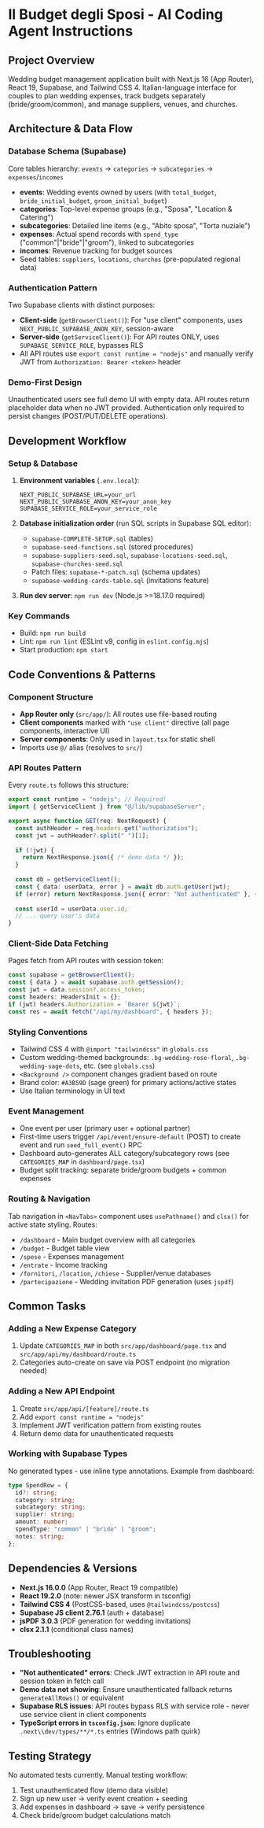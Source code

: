 # Il Budget degli Sposi - AI Coding Agent Instructions

## Project Overview
Wedding budget management application built with Next.js 16 (App Router), React 19, Supabase, and Tailwind CSS 4. Italian-language interface for couples to plan wedding expenses, track budgets separately (bride/groom/common), and manage suppliers, venues, and churches.

## Architecture & Data Flow

### Database Schema (Supabase)
Core tables hierarchy: `events` → `categories` → `subcategories` → `expenses`/`incomes`
- **events**: Wedding events owned by users (with `total_budget`, `bride_initial_budget`, `groom_initial_budget`)
- **categories**: Top-level expense groups (e.g., "Sposa", "Location & Catering")
- **subcategories**: Detailed line items (e.g., "Abito sposa", "Torta nuziale")
- **expenses**: Actual spend records with `spend_type` ("common"|"bride"|"groom"), linked to subcategories
- **incomes**: Revenue tracking for budget sources
- Seed tables: `suppliers`, `locations`, `churches` (pre-populated regional data)

### Authentication Pattern
Two Supabase clients with distinct purposes:
- **Client-side** (`getBrowserClient()`): For "use client" components, uses `NEXT_PUBLIC_SUPABASE_ANON_KEY`, session-aware
- **Server-side** (`getServiceClient()`): For API routes ONLY, uses `SUPABASE_SERVICE_ROLE`, bypasses RLS
- All API routes use `export const runtime = "nodejs"` and manually verify JWT from `Authorization: Bearer <token>` header

### Demo-First Design
Unauthenticated users see full demo UI with empty data. API routes return placeholder data when no JWT provided. Authentication only required to persist changes (POST/PUT/DELETE operations).

## Development Workflow

### Setup & Database
1. **Environment variables** (`.env.local`):
   ```env
   NEXT_PUBLIC_SUPABASE_URL=your_url
   NEXT_PUBLIC_SUPABASE_ANON_KEY=your_anon_key
   SUPABASE_SERVICE_ROLE=your_service_role
   ```

2. **Database initialization order** (run SQL scripts in Supabase SQL editor):
   - `supabase-COMPLETE-SETUP.sql` (tables)
   - `supabase-seed-functions.sql` (stored procedures)
   - `supabase-suppliers-seed.sql`, `supabase-locations-seed.sql`, `supabase-churches-seed.sql`
   - Patch files: `supabase-*-patch.sql` (schema updates)
   - `supabase-wedding-cards-table.sql` (invitations feature)

3. **Run dev server**: `npm run dev` (Node.js >=18.17.0 required)

### Key Commands
- Build: `npm run build`
- Lint: `npm run lint` (ESLint v9, config in `eslint.config.mjs`)
- Start production: `npm start`

## Code Conventions & Patterns

### Component Structure
- **App Router only** (`src/app/`): All routes use file-based routing
- **Client components** marked with `"use client"` directive (all page components, interactive UI)
- **Server components**: Only used in `layout.tsx` for static shell
- Imports use `@/` alias (resolves to `src/`)

### API Routes Pattern
Every `route.ts` follows this structure:
```typescript
export const runtime = "nodejs"; // Required!
import { getServiceClient } from "@/lib/supabaseServer";

export async function GET(req: NextRequest) {
  const authHeader = req.headers.get("authorization");
  const jwt = authHeader?.split(" ")[1];
  
  if (!jwt) {
    return NextResponse.json({ /* demo data */ });
  }
  
  const db = getServiceClient();
  const { data: userData, error } = await db.auth.getUser(jwt);
  if (error) return NextResponse.json({ error: "Not authenticated" }, { status: 401 });
  
  const userId = userData.user.id;
  // ... query user's data
}
```

### Client-Side Data Fetching
Pages fetch from API routes with session token:
```typescript
const supabase = getBrowserClient();
const { data } = await supabase.auth.getSession();
const jwt = data.session?.access_token;
const headers: HeadersInit = {};
if (jwt) headers.Authorization = `Bearer ${jwt}`;
const res = await fetch("/api/my/dashboard", { headers });
```

### Styling Conventions
- Tailwind CSS 4 with `@import "tailwindcss"` in `globals.css`
- Custom wedding-themed backgrounds: `.bg-wedding-rose-floral`, `.bg-wedding-sage-dots`, etc. (see `globals.css`)
- `<Background />` component changes gradient based on route
- Brand color: `#A3B59D` (sage green) for primary actions/active states
- Use Italian terminology in UI text

### Event Management
- One event per user (primary user + optional partner)
- First-time users trigger `/api/event/ensure-default` (POST) to create event and run `seed_full_event()` RPC
- Dashboard auto-generates ALL category/subcategory rows (see `CATEGORIES_MAP` in `dashboard/page.tsx`)
- Budget split tracking: separate bride/groom budgets + common expenses

### Routing & Navigation
Tab navigation in `<NavTabs>` component uses `usePathname()` and `clsx()` for active state styling. Routes:
- `/dashboard` - Main budget overview with all categories
- `/budget` - Budget table view
- `/spese` - Expenses management
- `/entrate` - Income tracking
- `/fornitori`, `/location`, `/chiese` - Supplier/venue databases
- `/partecipazione` - Wedding invitation PDF generation (uses `jspdf`)

## Common Tasks

### Adding a New Expense Category
1. Update `CATEGORIES_MAP` in both `src/app/dashboard/page.tsx` and `src/app/api/my/dashboard/route.ts`
2. Categories auto-create on save via POST endpoint (no migration needed)

### Adding a New API Endpoint
1. Create `src/app/api/[feature]/route.ts`
2. Add `export const runtime = "nodejs"`
3. Implement JWT verification pattern from existing routes
4. Return demo data for unauthenticated requests

### Working with Supabase Types
No generated types - use inline type annotations. Example from dashboard:
```typescript
type SpendRow = {
  id?: string;
  category: string;
  subcategory: string;
  supplier: string;
  amount: number;
  spendType: "common" | "bride" | "groom";
  notes: string;
};
```

## Dependencies & Versions
- **Next.js 16.0.0** (App Router, React 19 compatible)
- **React 19.2.0** (note: newer JSX transform in tsconfig)
- **Tailwind CSS 4** (PostCSS-based, uses `@tailwindcss/postcss`)
- **Supabase JS client 2.76.1** (auth + database)
- **jsPDF 3.0.3** (PDF generation for wedding invitations)
- **clsx 2.1.1** (conditional class names)

## Troubleshooting
- **"Not authenticated" errors**: Check JWT extraction in API route and session token in fetch call
- **Demo data not showing**: Ensure unauthenticated fallback returns `generateAllRows()` or equivalent
- **Supabase RLS issues**: API routes bypass RLS with service role - never use service client in client components
- **TypeScript errors in `tsconfig.json`**: Ignore duplicate `.next\\dev/types/**/*.ts` entries (Windows path quirk)

## Testing Strategy
No automated tests currently. Manual testing workflow:
1. Test unauthenticated flow (demo data visible)
2. Sign up new user → verify event creation + seeding
3. Add expenses in dashboard → save → verify persistence
4. Check bride/groom budget calculations match
